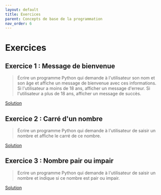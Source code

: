 ```yaml
---
layout: default
title: Exercices
parent: Concepts de base de la programmation
nav_order: 6
---
```


# Exercices

## Exercice 1 : Message de bienvenue
>Écrire un programme Python qui demande à l'utilisateur son nom et son âge et affiche un message de bienvenue avec ces informations. Si l'utilisateur a moins de 18 ans, afficher un message d'erreur. Si l'utilisateur a plus de 18 ans, afficher un message de succès.

[Solution](./exercices/01.py)

## Exercice 2 : Carré d'un nombre
>Écrire un programme Python qui demande à l'utilisateur de saisir un nombre et affiche le carré de ce nombre.

[Solution](./exercices/02.py)

## Exercice 3 : Nombre pair ou impair
>Ecrire un programme Python qui demande à l'utilisateur de saisir un nombre et indique si ce nombre est pair ou impair.

[Solution](./exercices/03.py)
